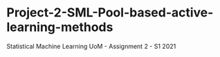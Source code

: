 # Project-2-SML-Pool-based-active-learning-methods
Statistical Machine Learning UoM - Assignment 2 - S1 2021
